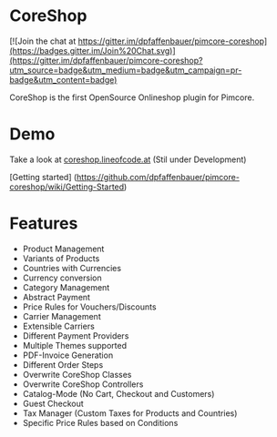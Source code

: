 # CoreShop

[![Join the chat at https://gitter.im/dpfaffenbauer/pimcore-coreshop](https://badges.gitter.im/Join%20Chat.svg)](https://gitter.im/dpfaffenbauer/pimcore-coreshop?utm_source=badge&utm_medium=badge&utm_campaign=pr-badge&utm_content=badge)

CoreShop is the first OpenSource Onlineshop plugin for Pimcore.

# Demo
Take a look at [coreshop.lineofcode.at](http://coreshop.lineofcode.at) (Stil under Development)

[Getting started] (https://github.com/dpfaffenbauer/pimcore-coreshop/wiki/Getting-Started)

# Features
* Product Management
* Variants of Products
* Countries with Currencies
* Currency conversion
* Category Management
* Abstract Payment
* Price Rules for Vouchers/Discounts
* Carrier Management
* Extensible Carriers
* Different Payment Providers
* Multiple Themes supported
* PDF-Invoice Generation
* Different Order Steps
* Overwrite CoreShop Classes
* Overwrite CoreShop Controllers
* Catalog-Mode (No Cart, Checkout and Customers)
* Guest Checkout
* Tax Manager (Custom Taxes for Products and Countries)
* Specific Price Rules based on Conditions
